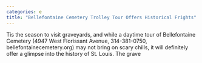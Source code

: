 ```yaml
---
categories: e
title: "Bellefontaine Cemetery Trolley Tour Offers Historical Frights"
---
```


      
      

      
         
   Tis the season to visit graveyards, and while a daytime tour of Bellefontaine Cemetery (4947 West Florissant Avenue, 314-381-0750, bellefontainecemetery.org) may not bring on scary chills, it will definitely offer a glimpse into the history of St. Louis. The grave